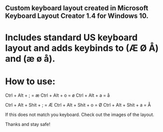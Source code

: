 ## Custom keyboard layout created in Microsoft Keyboard Layout Creator 1.4 for Windows 10.

# Includes standard US keyboard layout and adds keybinds to (Æ Ø Å) and (æ ø å).

# How to use:
Ctrl + Alt + ; = æ
Ctrl + Alt + o = ø
Ctrl + Alt + a = å

Ctrl + Alt + Shit + ; = Æ
Ctrl + Alt + Shit + o = Ø
Ctrl + Alt + Shit + a = Å


If this does not match you keyboard. Check out the images of the layout. 


Thanks and stay safe!
